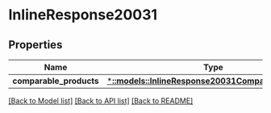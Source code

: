 # InlineResponse20031

## Properties

Name | Type | Description | Notes
------------ | ------------- | ------------- | -------------
**comparable_products** | [***::models::InlineResponse20031ComparableProducts**](inline_response_200_31_comparableProducts.md) |  | 

[[Back to Model list]](../README.md#documentation-for-models) [[Back to API list]](../README.md#documentation-for-api-endpoints) [[Back to README]](../README.md)


